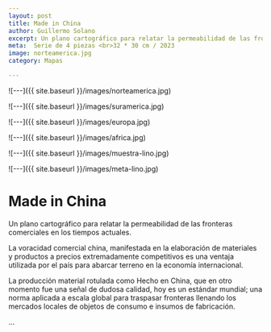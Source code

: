 ```yaml
---
layout: post
title: Made in China
author: Guillermo Solano
excerpt: Un plano cartográfico para relatar la permeabilidad de las fronteras comerciales en los tiempos actuales. 
meta:  Serie de 4 piezas <br>32 * 30 cm / 2023 
image: norteamerica.jpg
category: Mapas

---
```



![---]({{ site.baseurl }}/images/norteamerica.jpg)

![---]({{ site.baseurl }}/images/suramerica.jpg)

![---]({{ site.baseurl }}/images/europa.jpg)

![---]({{ site.baseurl }}/images/africa.jpg)

![---]({{ site.baseurl }}/images/muestra-lino.jpg)

![---]({{ site.baseurl }}/images/meta-lino.jpg)


# Made in China

Un plano cartográfico para relatar la permeabilidad de las fronteras comerciales en los tiempos actuales. 

La voracidad comercial china, manifestada en la elaboración de materiales y productos a precios extremadamente competitivos es una ventaja utilizada por el país para abarcar terreno en la economía internacional.

La producción material rotulada como Hecho en China, que en otro momento fue una señal de dudosa calidad, hoy es un estándar mundial; una norma aplicada a escala global para traspasar fronteras llenando los mercados locales de objetos de consumo e insumos de fabricación.

…
